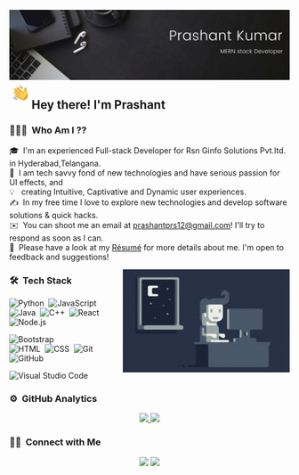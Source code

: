 ![Prashant](https://github.com/Prsh8045/Prsh8045/blob/main/Assest/Prashant_banner.png)
<img alt="Night Coding" src="./Assest/Hand%20Wave.gif" width='40' align="left"/><h2>Hey there! I'm Prashant</h2>

<!-- ## 👋 &nbsp;Hey there! I'm Prashant -->

### 👨🏻‍💻 &nbsp;Who Am I ??

🎓 &nbsp;I'm an experienced Full-stack Developer for Rsn Ginfo Solutions Pvt.ltd. in Hyderabad,Telangana.\
🌱 &nbsp;I am tech savvy fond of new technologies and have serious passion for UI effects, and \
💡 &nbsp; creating Intuitive, Captivative and Dynamic user experiences.\
✍️ &nbsp;In my free time I love to explore new technologies and develop software solutions & quick hacks.\
✉️ &nbsp;You can shoot me an email at prashantprs12@gmail.com! I'll try to respond as soon as I can.\
📄 &nbsp;Please have a look at my [Résumé](https://github.com/Prsh8045/Prsh8045/blob/main/Assest/Prashant-Frontend_Developer.pdf) for more details about me. I'm open to feedback and suggestions!

<img alt="Night Coding" src="./Assest/Night-Coding.gif" align="right"/>

### 🛠 &nbsp;Tech Stack

![Python](https://img.shields.io/badge/-Python-05122A?style=flat&logo=python)&nbsp;
![JavaScript](https://img.shields.io/badge/-JavaScript-05122A?style=flat&logo=javascript)&nbsp;
![Java](https://img.shields.io/badge/-Java-05122A?style=flat&logo=Java&logoColor=FFA518)&nbsp;
![C++](https://img.shields.io/badge/-C++-05122A?style=flat&logo=C%2B%2B&logoColor=00599C)&nbsp;
![React](https://img.shields.io/badge/-React-05122A?style=flat&logo=react)&nbsp;
![Node.js](https://img.shields.io/badge/-Node.js-05122A?style=flat&logo=node.js)&nbsp;
<!-- ![Django](https://img.shields.io/badge/-Django-05122A?style=flat&logo=django&logoColor=092E20)&nbsp;
![Flask](https://img.shields.io/badge/-Flask-05122A?style=flat&logo=flask)&nbsp; -->
![Bootstrap](https://img.shields.io/badge/-Bootstrap-05122A?style=flat&logo=bootstrap&logoColor=563D7C)\
![HTML](https://img.shields.io/badge/-HTML-05122A?style=flat&logo=HTML5)&nbsp;
![CSS](https://img.shields.io/badge/-CSS-05122A?style=flat&logo=CSS3&logoColor=1572B6)&nbsp;
![Git](https://img.shields.io/badge/-Git-05122A?style=flat&logo=git)&nbsp;
![GitHub](https://img.shields.io/badge/-GitHub-05122A?style=flat&logo=github)&nbsp;
<!-- ![Markdown](https://img.shields.io/badge/-Markdown-05122A?style=flat&logo=markdown)\ -->
![Visual Studio Code](https://img.shields.io/badge/-Visual%20Studio%20Code-05122A?style=flat&logo=visual-studio-code&logoColor=007ACC)&nbsp;
<!-- ![RStudio](https://img.shields.io/badge/-RStudio-05122A?style=flat&logo=rstudio)&nbsp; -->
<!-- ![Eclipse](https://img.shields.io/badge/-Eclipse-05122A?style=flat&logo=eclipse-ide&logoColor=2C2255)\
![Illustrator](https://img.shields.io/badge/-Illustrator-05122A?style=flat&logo=adobe-illustrator)&nbsp;
![Photoshop](https://img.shields.io/badge/-Photoshop-05122A?style=flat&logo=adobe-photoshop)&nbsp;
![InDesign](https://img.shields.io/badge/-InDesign-05122A?style=flat&logo=adobe-indesign) -->

### ⚙️ &nbsp;GitHub Analytics

<p align="center">
<a href="https://github.com/Prsh8045">
  <img height="180em" src="https://github-readme-stats-eight-theta.vercel.app/api?username=Prsh8045&show_icons=true&theme=algolia&include_all_commits=true&count_private=true"/>
  <img height="180em" src="https://github-readme-stats-eight-theta.vercel.app/api/top-langs/?username=Prsh8045&layout=compact&langs_count=8&theme=algolia"/>
</a>
</p>

### 🤝🏻 &nbsp;Connect with Me

<p align="center">
<a href="https://www.linkedin.com/in/prashantprs12"><img src="https://img.shields.io/badge/-Prashant%20-0077B5?style=flat&logo=Linkedin&logoColor=white"/></a>
<a href="mailto:prashantprs12@gmail.com"><img src="https://img.shields.io/badge/-prashantprs12@gmail.com-D14836?style=flat&logo=Gmail&logoColor=white"/></a>


</p>
